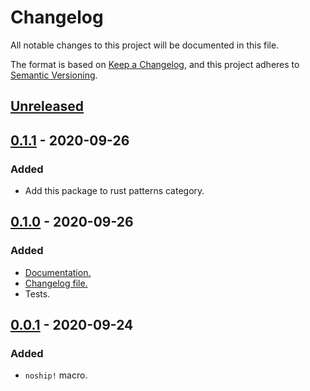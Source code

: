 # Changelog
All notable changes to this project will be documented in this file.

The format is based on [Keep a Changelog](https://keepachangelog.com/en/1.0.0/),
and this project adheres to [Semantic Versioning](https://semver.org/spec/v2.0.0.html).

## [Unreleased]

## [0.1.1] - 2020-09-26
### Added
- Add this package to rust patterns category.

## [0.1.0] - 2020-09-26
### Added
- [Documentation.](https://docs.rs/noship/0.1.0)
- [Changelog file.](CHANGELOG.md)
- Tests.

## [0.0.1] - 2020-09-24
### Added
- `noship!` macro.

[Unreleased]: https://github.com/kafji/noship/tree/master
[0.1.1]: https://github.com/kafji/noship/tree/v0.1.1
[0.1.0]: https://github.com/kafji/noship/tree/v0.1.0
[0.0.1]: https://github.com/kafji/noship/tree/v0.0.1
